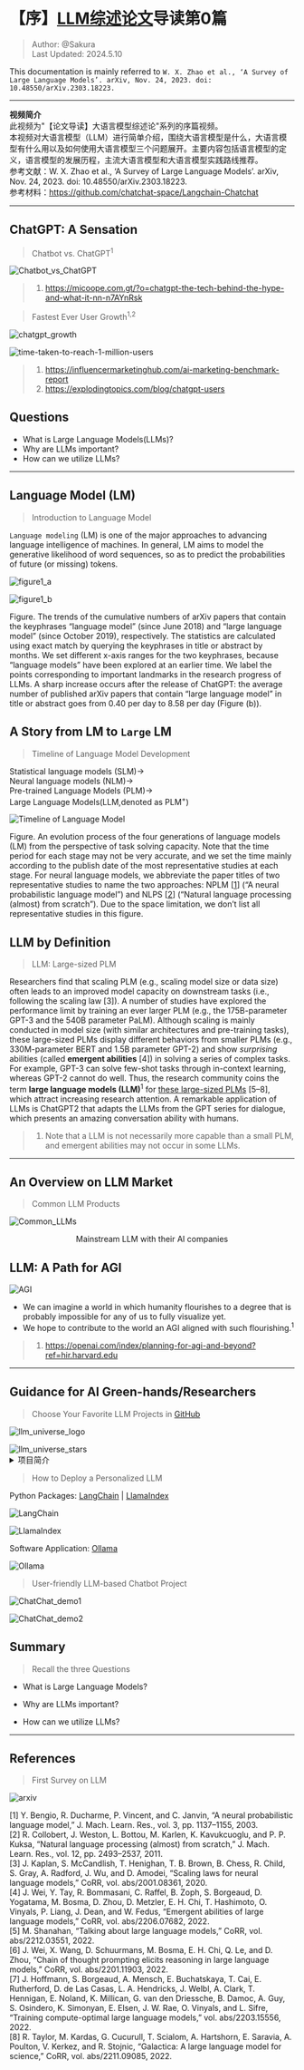 # 【序】[LLM综述论文](http://arxiv.org/abs/2303.18223)导读第0篇

> Author: @Sakura  
> Last Updated: 2024.5.10

This documentation is mainly referred to `W. X. Zhao et al., ‘A Survey of Large Language Models’. arXiv, Nov. 24, 2023. doi: 10.48550/arXiv.2303.18223.`

---

**视频简介**  
此视频为"【论文导读】大语言模型综述论"系列的序篇视频。  
本视频对大语言模型（LLM）进行简单介绍，围绕大语言模型是什么，大语言模型有什么用以及如何使用大语言模型三个问题展开。主要内容包括语言模型的定义，语言模型的发展历程，主流大语言模型和大语言模型实践路线推荐。  
参考文献：W. X. Zhao et al., ‘A Survey of Large Language Models’. arXiv, Nov. 24, 2023. doi: 10.48550/arXiv.2303.18223.  
参考材料：<https://github.com/chatchat-space/Langchain-Chatchat>

---

## ChatGPT: A Sensation

> Chatbot vs. ChatGPT<sup>1</sup>

![Chatbot_vs_ChatGPT](invalid_path/ChatGPT_Chatbot_inside_04_en_new.png)

> 1. <https://micoope.com.gt/?o=chatgpt-the-tech-behind-the-hype-and-what-it-nn-n7AYnRsk>

> Fastest Ever User Growth<sup>1,2</sup>

![chatgpt_growth](invalid_path/chatgpt_growth.png)

![time-taken-to-reach-1-million-users](invalid_path/time-taken-to-reach-1-million-users.png)

> 1. <https://influencermarketinghub.com/ai-marketing-benchmark-report>  
> 2. <https://explodingtopics.com/blog/chatgpt-users>

## Questions

- What is Large Language Models(LLMs)?
- Why are LLMs important?
- How can we utilize LLMs?

---

## Language Model (LM)

> Introduction to Language Model

`Language modeling` (LM) is one of the major approaches to advancing language intelligence of machines. In general, LM aims to model the generative likelihood of word sequences, so as to predict the probabilities of future (or missing) tokens.

![figure1_a](invalid_path/query_on_lm.png)

![figure1_b](invalid_path/query_on_llm.png)

Figure. The trends of the cumulative numbers of arXiv papers that contain the keyphrases “language model” (since June 2018) and “large language model” (since October 2019), respectively. The statistics are calculated using exact match by querying the keyphrases in title or abstract by months. We set different x-axis ranges for the two keyphrases, because “language models” have been explored at an earlier time. We label the points corresponding to important landmarks in the research progress of LLMs. A sharp increase occurs after the release of ChatGPT: the average number of published arXiv papers that contain “large language model” in title or abstract goes from 0.40 per day to 8.58 per day (Figure (b)).

## A Story from LM to `Large` LM

> Timeline of Language Model Development

Statistical language models (SLM)→  
Neural language models (NLM)→  
Pre-trained Language Models (PLM)→  
Large Language Models(LLM,denoted as PLM<sup>+</sup>)

![Timeline of Language Model](invalid_path/timeline_of_lm.png)

Figure. An evolution process of the four generations of language models (LM) from the perspective of task solving capacity. Note that the time period for each stage may not be very accurate, and we set the time mainly according to the publish date of the most representative studies at each stage. For neural language models, we abbreviate the paper titles of two representative studies to name the two approaches: NPLM [[1](https://jmlr.csail.mit.edu/papers/v3/bengio03a.html)] (“A neural probabilistic language model”) and NLPS [[2]()] (“Natural language processing (almost) from scratch”). Due to the space limitation, we don’t list all representative studies in this figure.

## LLM by Definition

> LLM: Large-sized PLM

Researchers find that scaling PLM (e.g., scaling model size or data size) often leads to an improved model capacity on downstream tasks (i.e., following the scaling law [3]). A number of studies have explored the performance limit by training an ever larger PLM (e.g., the 175B-parameter GPT-3 and the 540B parameter PaLM). Although scaling is mainly conducted in model size (with similar architectures and pre-training tasks), these large-sized PLMs display different behaviors from smaller PLMs (e.g., 330M-parameter BERT and 1.5B parameter GPT-2) and show *surprising* abilities (called **emergent abilities** [4]) in solving a series of complex tasks. For example, GPT-3 can solve few-shot tasks through in-context learning, whereas GPT-2 cannot do well. Thus, the research community coins the term **large language models (LLM)**<sup>1</sup> for <u>these large-sized PLMs</u> [5–8], which attract increasing research attention. A remarkable application of LLMs is ChatGPT2 that adapts the LLMs from the GPT series for dialogue, which presents an amazing conversation ability with humans.

> 1. Note that a LLM is not necessarily more capable than a small PLM, and emergent abilities may not occur in some LLMs.
>
---

## An Overview on LLM Market

> Common LLM Products

![Common_LLMs](invalid_path/common_llms.png)

<div align="center">
Mainstream LLM with their AI companies
</div>

## LLM: A Path for AGI

![AGI](invalid_path/AGI_OpenAI_blog.png)

- We can imagine a world in which humanity flourishes to a degree that is probably impossible for any of us to fully visualize yet.
- We hope to contribute to the world an AGI aligned with such flourishing.<sup>1</sup>

> 1. <https://openai.com/index/planning-for-agi-and-beyond?ref=hir.harvard.edu>

---

## Guidance for AI Green-hands/Researchers

> Choose Your Favorite LLM Projects in [GitHub](https://www.github.com)

![llm_universe_logo](invalid_path/llm_universe_logo.png)

<picture>
<source media="(prefers-color-scheme: dark)" srcset="../assets/Lesson_0/llm_universe_stars.svg">
<source media="(prefers-color-scheme: light)" srcset="../assets/Lesson_0/llm_universe_stars.svg">
<img alt="llm_universe_stars" src="../assets/Lesson_0/llm_universe_stars.svg">
</picture>

<details>
<summary>项目简介</summary>

<p>本项目是一个面向小白开发者的大模型应用开发教程，旨在基于阿里云服务器，结合个人知识库助手项目，通过一个课程完成大模型开发的重点入门，主要内容包括：</p>

<ol>
<li>大模型简介，何为大模型、大模型特点是什么、LangChain 是什么，如何开发一个 LLM 应用，针对小白开发者的简单介绍；</li>
<li>如何调用大模型 API，本节介绍了国内外知名大模型产品 API 的多种调用方式，包括调用原生 API、封装为 LangChain LLM、封装为 Fastapi 等调用方式，同时将包括百度文心、讯飞星火、智谱AI等多种大模型 API 进行了统一形式封装；</li>
<li>知识库搭建，不同类型知识库文档的加载、处理，向量数据库的搭建；</li>
<li>构建 RAG 应用，包括将 LLM 接入到 LangChain 构建检索问答链，使用 Streamlit 进行应用部署</li>
<li>验证迭代，大模型开发如何实现验证迭代，一般的评估方法有什么；</li>
</ol>

<p>本项目主要包括三部分内容：</p>

<ol>
<li>LLM 开发入门。V1 版本的简化版，旨在帮助初学者最快、最便捷地入门 LLM 开发，理解 LLM 开发的一般流程，可以搭建出一个简单的 Demo。</li>
<li>LLM 开发技巧。LLM 开发更进阶的技巧，包括但不限于：Prompt Engineering、多类型源数据的处理、优化检索、召回精排、Agent 框架等</li>
<li>LLM 应用实例。引入一些成功的开源案例，从本课程的角度出发，解析这些应用范例的 Idea、核心思路、实现框架，帮助初学者明白其可以通过 LLM 开发什么样的应用。</li>
</ol>

<p>目前，第一部分已经完稿，欢迎大家阅读学习；第二、三部分正在创作中.</p>
</details>

> How to Deploy a Personalized LLM

Python Packages: [LangChain](https://www.langchain.com/) | [LlamaIndex](https://www.llamaindex.ai/)

![LangChain](invalid_path/langchain.png)

![LlamaIndex](invalid_path/llamaindex.png)

Software Application: [Ollama](https://ollama.com/)

![Ollama](invalid_path/ollama.png)

> User-friendly LLM-based Chatbot Project

![ChatChat_demo1](invalid_path/ChatChat_demo1.png)

![ChatChat_demo2](invalid_path/ChatChat_demo2.jpg)

## Summary

> Recall the three Questions

- What is Large Language Models?

- Why are LLMs important?

- How can we utilize LLMs?

---

## References

> First Survey on LLM

![arxiv](invalid_path/survey_on_llm_arxiv.png)

[1] Y. Bengio, R. Ducharme, P. Vincent, and C. Janvin, “A neural probabilistic language model,” J. Mach. Learn. Res., vol. 3, pp. 1137–1155, 2003.  
[2] R. Collobert, J. Weston, L. Bottou, M. Karlen, K. Kavukcuoglu, and P. P. Kuksa, “Natural language processing (almost) from scratch,” J. Mach. Learn. Res., vol. 12, pp. 2493–2537, 2011.  
[3] J. Kaplan, S. McCandlish, T. Henighan, T. B. Brown, B. Chess, R. Child, S. Gray, A. Radford, J. Wu, and D. Amodei, “Scaling laws for neural language models,” CoRR, vol. abs/2001.08361, 2020.  
[4] J. Wei, Y. Tay, R. Bommasani, C. Raffel, B. Zoph, S. Borgeaud, D. Yogatama, M. Bosma, D. Zhou, D. Metzler, E. H. Chi, T. Hashimoto, O. Vinyals, P. Liang, J. Dean, and W. Fedus, “Emergent abilities of large language models,” CoRR, vol. abs/2206.07682, 2022.  
[5] M. Shanahan, “Talking about large language models,” CoRR, vol. abs/2212.03551, 2022.  
[6] J. Wei, X. Wang, D. Schuurmans, M. Bosma, E. H. Chi, Q. Le, and D. Zhou, “Chain of thought prompting elicits reasoning in large language models,” CoRR, vol. abs/2201.11903, 2022.  
[7] J. Hoffmann, S. Borgeaud, A. Mensch, E. Buchatskaya, T. Cai, E. Rutherford, D. de Las Casas, L. A. Hendricks, J. Welbl, A. Clark, T. Hennigan, E. Noland, K. Millican, G. van den Driessche, B. Damoc, A. Guy, S. Osindero, K. Simonyan, E. Elsen, J. W. Rae, O. Vinyals, and L. Sifre, “Training compute-optimal large language models,” vol. abs/2203.15556, 2022.  
[8] R. Taylor, M. Kardas, G. Cucurull, T. Scialom, A. Hartshorn, E. Saravia, A. Poulton, V. Kerkez, and R. Stojnic, “Galactica: A large language model for science,” CoRR, vol. abs/2211.09085, 2022.  
